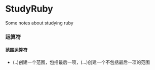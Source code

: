 # StudyRuby
Some notes about studying ruby
### 运算符

#### 范围运算符 
- (..)创建一个范围，包括最后一项，(...)创建一个不包括最后一项的范围
